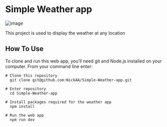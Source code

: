 # Simple Weather app

![image](https://github.com/NickAA/Simple-Weather-app/assets/113847699/1eb81558-fd96-428b-8632-21d656b6f9ce)

This project is used to display the weather at any location

## How To Use

To clone and run this web app, you'll need git and Node.js installed on your computer.
From your command line enter:

```unix
# Clone this repository
  git clone git@github.com:NickAA/Simple-Weather-app.git

# Enter repository
  cd Simple-Weather-app

# Install packages required for the weather app
  npm install

# Run the web app
  npm run dev
  ```

